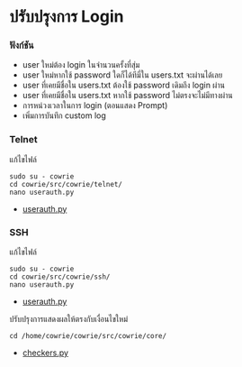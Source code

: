 # ปรับปรุงการ Login
### ฟังก์ชัน
- user ใหม่ต้อง login ในจำนวนครั้งที่สุ่ม
- user ใหม่หากใช้ password ใดก็ได้ทีมี่ใน users.txt จะผ่านได้เลย
- user ที่เคยมีชื่อใน users.txt ต้องใช้ password เดิมถึง login ผ่าน
- user ที่เคยมีชื่อใน users.txt หากใช้ password ไม่ตรงจะไม่มีทางผ่าน
- การหน่วงเวลาในการ login (ตอนแสดง Prompt)
- เพิ่มการบันทึก custom log

### Telnet
แก้ไขไฟล์
```
sudo su - cowrie
cd cowrie/src/cowrie/telnet/
nano userauth.py
```
* [userauth.py](/Plugin/Cowrie/telnet/userauth.py)

### SSH
แก้ไขไฟล์
```
sudo su - cowrie
cd cowrie/src/cowrie/ssh/
nano userauth.py
```
* [userauth.py](/Plugin/Cowrie/ssh/userauth.py)

ปรับปรุงการแสดงผลให้ตรงกับเงื่อนไขใหม่
```
cd /home/cowrie/cowrie/src/cowrie/core/
```
* [checkers.py](/Plugin/Cowrie/ssh/checkers.py)
